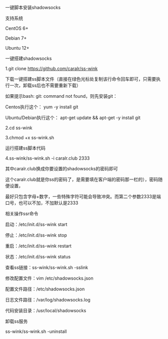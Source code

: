 一键脚本安装shadowsocks

支持系统

CentOS 6+

Debian 7+

Ubuntu 12+

一键搭建shadowsocks


1.git clone https://github.com/caralr/ss-wink

下载一键搭建ss脚本文件（直接在绿色光标处复制该行命令回车即可，只需要执行一次，卸载ss后也不需要重新下载）


如果提示bash: git: command not found，则先安装git：


Centos执行这个： yum -y install git

Ubuntu/Debian执行这个： apt-get update && apt-get -y install git


2.cd ss-wink


3.chmod +x ss-wink.sh


运行搭建ss脚本代码


4.ss-wink/ss-wink.sh -i caralr.club 2333


其中caralr.club换成你要设置的shadowsocks的密码即可 

这个caralr.club就是你ss的密码了，是需要填在客户端的密码那一栏的），密码随便设置，

最好只包含字母+数字，一些特殊字符可能会导致冲突。而第二个参数2333是端口号，也可以不加，不加默认是2333

相关操作ssr命令

启动：/etc/init.d/ss-wink start

停止：/etc/init.d/ss-wink stop

重启：/etc/init.d/ss-wink restart

状态：/etc/init.d/ss-wink status

查看ss链接：ss-wink/ss-wink.sh -sslink

修改配置文件：vim /etc/shadowsocks.json

配置文件路径：/etc/shadowsocks.json

日志文件路径：/var/log/shadowsocks.log

代码安装目录：/usr/local/shadowsocks

卸载ss服务

ss-wink/ss-wink.sh -uninstall
